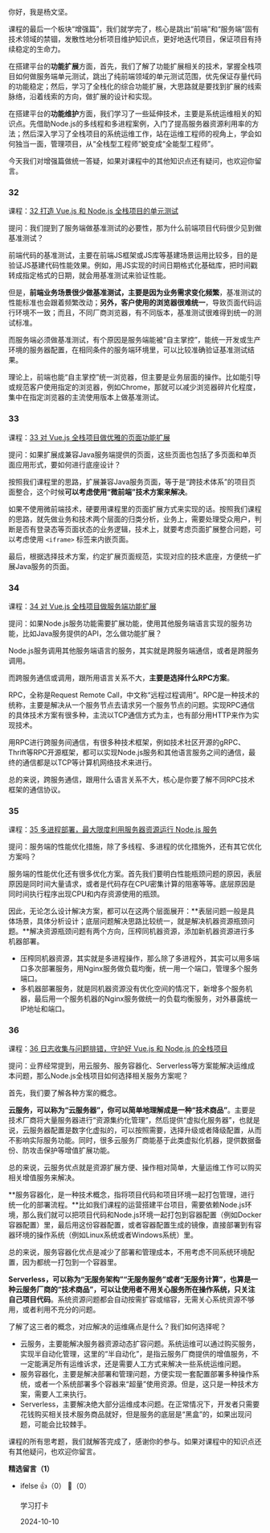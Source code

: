 你好，我是杨文坚。

课程的最后一个板块“增强篇”，我们就学完了，核心是跳出“前端”和“服务端”固有技术领域的禁锢，发散性地分析项目维护知识点，更好地迭代项目，保证项目有持续稳定的生命力。

在搭建平台的**功能扩展**方面，首先，我们了解了功能扩展相关的技术，掌握全栈项目如何做服务端单元测试，跳出了纯前端领域的单元测试范围，优先保证存量代码的功能稳定；然后，学习了全栈化的综合功能扩展，大思路就是要找到扩展的线索脉络，沿着线索的方向，做扩展的设计和实现。

在搭建平台的**功能维护**方面，我们学习了一些延伸技术，主要是系统运维相关的知识点。先借助Node.js的多线程和多进程案例，入门了提高服务器资源利用率的方法；然后深入学习了全栈项目的系统运维工作，站在运维工程师的视角上，学会如何独当一面，管理项目，从“全栈型工程师”蜕变成“全能型工程师”。

今天我们对增强篇做统一答疑，如果对课程中的其他知识点还有疑问，也欢迎你留言。

### 32

课程：[32 打造 Vue.js 和 Node.js 全栈项目的单元测试](https://time.geekbang.org/column/article/632383)

提问：我们提到了服务端做基准测试的必要性，那为什么前端项目代码很少见到做基准测试？

前端代码的基准测试，主要在前端JS框架或JS库等基建场景运用比较多，目的是验证JS基建代码性能效果。例如，用JS实现的时间日期格式化基础库，把时间戳转成指定格式的日期，就会用基准测试来验证性能。

但是，**前端业务场景很少做基准测试，主要是因为业务需求变化频繁**，基准测试的性能标准也会跟着频繁改动；**另外，客户使用的浏览器很难统一**，导致页面代码运行环境不一致；而且，不同厂商浏览器，有不同版本，基准测试很难得到统一的测试标准。

而服务端必须做基准测试，有个原因是服务端能被“自主掌控”，能统一开发或生产环境的服务器配置，在相同条件的服务端环境里，可以比较准确验证基准测试结果。

理论上，前端也能“自主掌控”统一浏览器，但主要是业务层面的操作。比如能引导或规范客户使用指定的浏览器，例如Chrome，那就可以减少浏览器碎片化程度，集中在指定浏览器的主流使用版本上做基准测试。

### 33

课程：[33 对 Vue.js 全栈项目做优雅的页面功能扩展](https://time.geekbang.org/column/article/632397)

提问：如果扩展成兼容Java服务端提供的页面，这些页面也包括了多页面和单页面应用形式，要如何进行底座设计？

按照我们课程里的思路，扩展兼容Java服务页面，等于是“跨技术体系”的项目页面整合，这个时候**可以考虑使用“微前端”技术方案来解决**。

如果不使用微前端技术，硬要用课程里的页面扩展方式来实现的话。按照我们课程的思路，就先做业务和技术两个层面的归类分析，业务上，需要处理受众用户，判断是否有登录态等页面状态的业务逻辑，技术上，就要考虑页面扩展整合问题，可以考虑使用 `<iframe>` 标签来内嵌页面。

最后，根据选择技术方案，约定扩展页面规范，实现对应的技术底座，方便统一扩展Java服务的页面。

### 34

课程：[34 对 Vue.js 全栈项目做服务端功能扩展](https://time.geekbang.org/column/article/632420)

提问：如果Node.js服务功能需要扩展功能，使用其他服务端语言实现的服务功能，比如Java服务提供的API，怎么做功能扩展？

Node.js服务调用其他服务端语言的服务，其实就是跨服务端通信，或者是跨服务调用。

而跨服务通信或调用，跟所用语言关系不大，**主要是选择什么RPC方案**。

RPC，全称是Request Remote Call，中文称“远程过程调用”。RPC是一种技术的统称，主要是解决从一个服务节点去请求另一个服务节点的问题。实现RPC通信的具体技术方案有很多种，主流以TCP通信方式为主，也有部分用HTTP来作为实现技术。

用RPC进行跨服务间通信，有很多种技术框架，例如技术社区开源的gRPC、Thrift等RPC开源框架，都可以实现Node.js服务和其他语言服务之间的通信，最终的通信都是以TCP等计算机网络技术来进行。

总的来说，跨服务通信，跟用什么语言关系不大，核心是你要了解不同RPC技术框架的通信协议。

### 35

课程：[35 多进程部署，最大限度利用服务器资源运行 Node.js 服务](https://time.geekbang.org/column/article/632468)

提问：服务端的性能优化措施，除了多线程、多进程的优化措施外，还有其它优化方案吗？

服务端的性能优化还有很多优化方案。首先我们要明白性能瓶颈问题的原因，表层原因是同时间大量请求，或者是代码存在CPU密集计算的阻塞等等。底层原因是同时间执行程序出现CPU和内存资源使用的瓶颈。

因此，无论怎么设计解决方案，都可以在这两个层面展开：**表层问题一般是具体场景，具体分析设计；底层问题解决思路比较统一，就是解决机器资源瓶颈问题。**解决资源瓶颈问题有两个方向，压榨同机器资源，添加新机器资源进行多机器部署。

- 压榨同机器资源，其实就是多进程操作，那么除了多进程外，其实可以用多端口多次部署服务，用Nginx服务做负载均衡，统一用一个端口，管理多个服务端口。
- 多机器部署服务，就是同机器资源没有优化空间的情况下，新增多个服务机器，最后用一个服务机器的Nginx服务做统一的负载均衡服务，对外暴露统一IP地址和端口。

### 36

课程：[36 日志收集与问题排错，守护好 Vue.js 和 Node.js 的全栈项目](https://time.geekbang.org/column/article/634946)

提问：业界经常提到，用云服务、服务容器化、Serverless等方案能解决运维成本问题，那么Node.js全栈项目如何选择相关服务方案呢？

首先，我们要了解各种方案的概念。

**云服务，可以称为“云服务器”，你可以简单地理解成是一种“技术商品”**。主要是技术厂商将大量服务器进行“资源集约化管理”，然后提供“虚拟化服务器”，也就是说，云服务器配置是数字化虚拟的，可以按照需要，选择升级或者降级配置，从而不影响实际服务功能。同时，很多云服务厂商能基于此类虚拟化机器，提供数据备份、防攻击保护等增值扩展功能。

总的来说，云服务优点就是资源扩展方便、操作相对简单，大量运维工作可以购买相关增值服务来解决。

**服务容器化，是一种技术概念，指将项目代码和项目环境一起打包管理，进行统一化的部署流程。**比如我们课程的运营搭建平台项目，需要依赖Node.js环境，那么我们就可以把项目代码和Node.js环境一起打包到容器配置（例如Docker容器配置）里，最后用这份容器配置，或者容器配置生成的镜像，直接部署到有容器环境的操作系统（例如Linux系统或者Windows系统）里。

总的来说，服务容器化优点是减少了部署和管理成本，不用考虑不同系统环境配置，因为都统一打包到一个容器里。

**Serverless，可以称为“无服务架构”“无服务服务”或者“无服务计算”，也算是一种云服务厂商的“技术商品”，可以让使用者不用关心服务所在操作系统，只关注自己项目代码**。系统资源问题都会自动按需扩容或缩容，无需关心系统资源不够用，或者利用不充分的问题。

了解了这三者的概念，对应解决的运维痛点是什么？我们如何选择呢？

- 云服务，主要能解决服务器资源动态扩容问题。系统运维可以通过购买服务，实现半自动化管理，这里的“半自动化”，是指云服务厂商提供的增值服务，不一定能满足所有运维诉求，还是需要人工方式来解决一些系统运维问题。
- 服务容器化，主要是解决部署和管理问题，方便实现一套配置部署多种操作系统，或者一个系统部署多个容器来“超量”使用资源。但是，这只是一种技术方案，需要人工来执行。
- Serverless，主要解决绝大部分运维成本问题。在正常情况下，开发者只需要花钱购买相关技术服务商品就好，但是服务的底层是“黑盒”的，如果出现问题，可能会比较棘手。

课程的所有思考题，我们就解答完成了，感谢你的参与。如果对课程中的知识点还有其他疑问，也欢迎你留言。
<div><strong>精选留言（1）</strong></div><ul>
<li><span>ifelse</span> 👍（0） 💬（0）<p>学习打卡</p>2024-10-10</li><br/>
</ul>